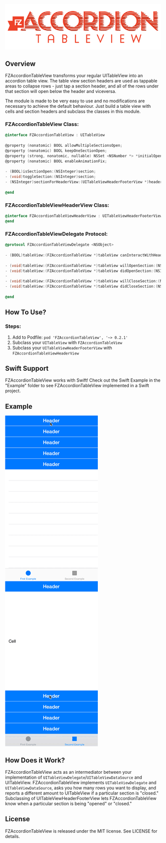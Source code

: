 ![](Images/Logo.png)
## Overview

FZAccordionTableView transforms your regular UITableView into an accordion table view. The table view section headers are used as tappable areas to collapse rows - just tap a section header, and all of the rows under that section will open below the header and viceversa.

The module is made to be very easy to use and no modifications are necessary to achieve the default behaviour. Just build a table view with cells and section headers and subclass the classes in this module.

### FZAccordionTableView Class:

~~~objective-c
@interface FZAccordionTableView : UITableView

@property (nonatomic) BOOL allowMultipleSectionsOpen;
@property (nonatomic) BOOL keepOneSectionOpen;
@property (strong, nonatomic, nullable) NSSet <NSNumber *> *initialOpenSections;
@property (nonatomic) BOOL enableAnimationFix;

- (BOOL)isSectionOpen:(NSInteger)section;
- (void)toggleSection:(NSInteger)section;
- (NSInteger)sectionForHeaderView:(UITableViewHeaderFooterView *)headerView;

@end
~~~

### FZAccordionTableViewHeaderView Class:
~~~objective-c
@interface FZAccordionTableViewHeaderView : UITableViewHeaderFooterView
@end
~~~ 

### FZAccordionTableViewDelegate Protocol:
~~~objective-c
@protocol FZAccordionTableViewDelegate <NSObject>

- (BOOL)tableView:(FZAccordionTableView *)tableView canInteractWithHeaderAtSection:(NSInteger)section;

- (void)tableView:(FZAccordionTableView *)tableView willOpenSection:(NSInteger)section withHeader:(UITableViewHeaderFooterView *)header;
- (void)tableView:(FZAccordionTableView *)tableView didOpenSection:(NSInteger)section withHeader:(UITableViewHeaderFooterView *)header;
- 
- (void)tableView:(FZAccordionTableView *)tableView willCloseSection:(NSInteger)section withHeader:(UITableViewHeaderFooterView *)header;
- (void)tableView:(FZAccordionTableView *)tableView didCloseSection:(NSInteger)section withHeader:(UITableViewHeaderFooterView *)header;

@end
~~~

## How To Use?
### Steps:

1. Add to Podfile: `pod 'FZAccordionTableView', '~> 0.2.1'`
2. Subclass your `UITableView` with `FZAccordionTableView`
3. Subclass your `UITableViewHeaderFooterView` with `FZAccordionTableViewHeaderView`

## Swift Support
FZAccordionTableView works with Swift! Check out the Swift Example in the "Example" folder to see FZAccordionTableView implemented in a Swift project.

## Example
![](Images/First_Example.gif) ![](Images/Second_Example.gif)

## How Does it Work?
FZAccordionTableView acts as an intermediator between your implementation of `UITableViewDelegate`/`UITableViewDataSource` and UITableView. FZAccordionTableView implements `UITableViewDelegate` and `UITableViewDataSource`, asks you how many rows you want to display, and reports a different amount to UITableView if a particular section is "closed." Subclassing of UITableViewHeaderFooterView lets FZAccordionTableView know when a particular section is being "opened" or "closed."

## License
FZAccordionTableView is released under the MIT license. See LICENSE for details.